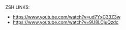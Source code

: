 ZSH LINKS:
- https://www.youtube.com/watch?v=ud7YxC33Z3w
- https://www.youtube.com/watch?v=9U8LCjuQzdc